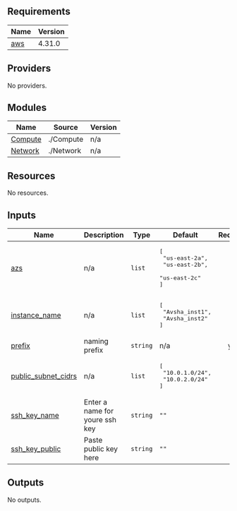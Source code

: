 <!-- BEGIN_TF_DOCS -->
## Requirements

| Name | Version |
|------|---------|
| <a name="requirement_aws"></a> [aws](#requirement\_aws) | 4.31.0 |

## Providers

No providers.

## Modules

| Name | Source | Version |
|------|--------|---------|
| <a name="module_Compute"></a> [Compute](#module\_Compute) | ./Compute | n/a |
| <a name="module_Network"></a> [Network](#module\_Network) | ./Network | n/a |

## Resources

No resources.

## Inputs

| Name | Description | Type | Default | Required |
|------|-------------|------|---------|:--------:|
| <a name="input_azs"></a> [azs](#input\_azs) | n/a | `list` | <pre>[<br>  "us-east-2a",<br>  "us-east-2b",<br>  "us-east-2c"<br>]</pre> | no |
| <a name="input_instance_name"></a> [instance\_name](#input\_instance\_name) | n/a | `list` | <pre>[<br>  "Avsha_inst1",<br>  "Avsha_inst2"<br>]</pre> | no |
| <a name="input_prefix"></a> [prefix](#input\_prefix) | naming prefix | `string` | n/a | yes |
| <a name="input_public_subnet_cidrs"></a> [public\_subnet\_cidrs](#input\_public\_subnet\_cidrs) | n/a | `list` | <pre>[<br>  "10.0.1.0/24",<br>  "10.0.2.0/24"<br>]</pre> | no |
| <a name="input_ssh_key_name"></a> [ssh\_key\_name](#input\_ssh\_key\_name) | Enter a name for youre ssh key | `string` | `""` | no |
| <a name="input_ssh_key_public"></a> [ssh\_key\_public](#input\_ssh\_key\_public) | Paste public key here | `string` | `""` | no |

## Outputs

No outputs.
<!-- END_TF_DOCS -->